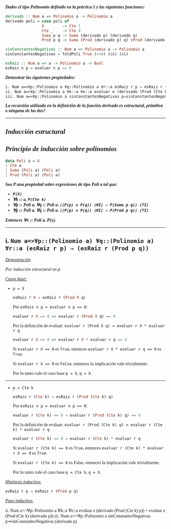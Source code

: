 <font face="LaTeX">

<strong>*Dados el tipo Polinomio definido en la práctica 1 y las siguientes funciones:*</strong>
    
```haskell
derivado :: Num a => Polinomio a -> Polinomio a
derivado poli = case poli of
                X        -> Cte 1
                Cte _    -> Cte 0
                Suma p q -> Suma (derivado p) (derivado q)
                Prod p q -> Suma (Prod (derivado p) q) (Prod (derivado q) p)

sinConstantesNegativas :: Num a => Polinomio a -> Polinomio a
sinConstantesNegativas = foldPoli True (>=0) (&&) (&&)

esRaiz :: Num a => a -> Polinomio a -> Bool
esRaiz n p = evaluar n p == 0
```
<strong>*Demostrar las siguientes propiedades:*</strong>
```LaTeX
i. Num a=>∀p::Polinomio a ∀q::Polinomio a ∀r::a esRaiz r p ⇒ esRaiz r (Prod p q)
ii. Num a=>∀p::Polinomio a ∀k::a ∀e::a evaluar e (derivado (Prod (Cte k) p)) = evaluar e (Prod (Cte k) (derivado p))
iii. Num a=>∀p::Polinomio a sinConstantesNegativas p⇒sinConstantesNegativas (derivado p)
```

<strong>*La recursión utilizada en la definición de la función derivado es estructural, primitiva o ninguna de las dos?*</strong>

---

*Inducción estructural*
---
*Principio de inducción sobre polinomios*
---
```hs
data Poli a = X
| Cte a
| Suma (Poli a) (Poli a)
| Prod (Poli a) (Poli a)
```

<strong>*Sea P una propiedad sobre expresiones de tipo Poli a tal que:*
* *`P(X)`*
* *∀k :: a. `P(Cte k)`*
* *∀p :: Poli a. ∀q :: Poli a. `((P(p) ∧ P(q)) (HI) ⇒ P(Suma p q)) (TI) `*
* *∀p :: Poli a. ∀q :: Poli a. `((P(p) ∧ P(q)) (HI) ⇒ P(Prod p q)) (TI) `*

*Entonces ∀x :: Poli a. P(x).* </strong>

---

i. `Num a=>∀p::(Polinomio a) ∀q::(Polinomio a) ∀r::a (esRaiz r p) ⇒ (esRaiz r (Prod p q))`
---

<u>*Demostración*</u>

*Por inducción estructural en p.*

<u>*Casos base:*</u>

* `p = X`

    ```hs
    esRaiz r X ⇒ esRaiz r (Prod X q)
    ```
    Por `esRaiz n p = evaluar n p == 0`:
    ```hs
    evaluar r X == 0 => evaluar r (Prod X q) == 0
    ```
    Por la definición de evaluar: `evaluar r (Prod X q) = evaluar r X * evaluar r q` 
    ```hs
    evaluar r X == 0 => evaluar r X * evaluar r q == 0
    ```
    Si `evaluar r X == 0` es `True`, entonces `evaluar r X * evaluar r q == 0` es `True`.

    Si `evaluar r X == 0` es `False`, entonces la implicación vale trivialmente.

    Por lo tanto vale el caso base `p = X`, `q = X`.

---
* `p = Cte k`

    ```hs
    esRaiz r (Cte k) ⇒ esRaiz r (Prod (Cte k) q)
    ```
    Por `esRaiz n p = evaluar n p == 0`:
    ```hs
    evaluar r (Cte k) == 0 ⇒ evaluar r (Prod (Cte k) q) == 0
    ```
    Por la definición de evaluar: `evaluar r (Prod (Cte k) q) = evaluar r (Cte k) * evaluar r q`
    ```hs
    evaluar r (Cte k) == 0 ⇒ evaluar r (Cte k) * evaluar r q
    ```
    Si `evaluar r (Cte k) == 0` es `True`, entonces `evaluar r (Cte k) * evaluar r X == 0` es `True`.

    Si `evaluar r (Cte k) == 0` es False, entonces la implicación vale trivialmente.

    Por lo tanto vale el caso base `p = Cte k`, `q = X`.

<u>*Hipótesis inductiva:*</u>

```hs
esRaiz r p ⇒ esRaiz r (Prod p q)
```

<u>*Paso inductivo:*</u>







ii. Num a=>∀p::Polinomio a ∀k::a ∀e::a evaluar e (derivado (Prod (Cte k) p)) = evaluar e (Prod (Cte k) (derivado p))
iii. Num a=>∀p::Polinomio a sinConstantesNegativas p⇒sinConstantesNegativas (derivado p)

</font>